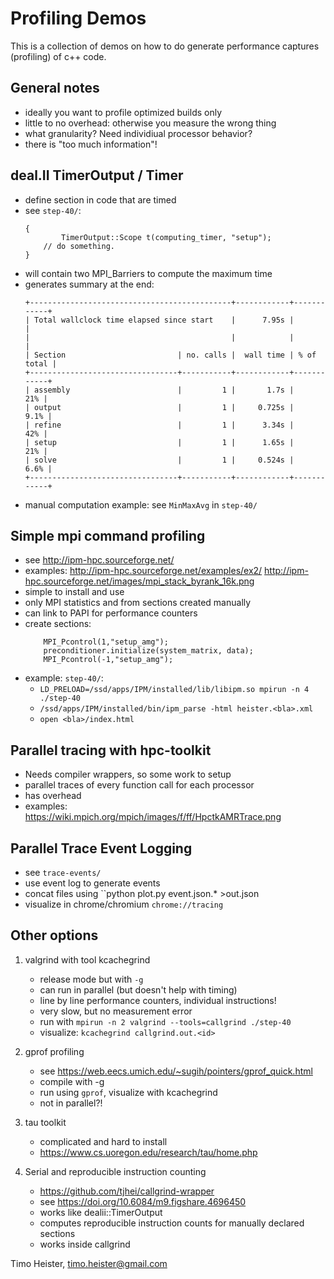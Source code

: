 Profiling Demos
===============

This is a collection of demos on how to do generate performance captures
(profiling) of c++ code.

General notes
-------------

 - ideally you want to profile optimized builds only
 - little to no overhead: otherwise you measure the wrong thing
 - what granularity? Need individiual processor behavior?
 - there is "too much information"!
   
deal.II TimerOutput / Timer
---------------------------

  - define section in code that are timed
  - see ``step-40/``:
    ```
	{
            TimerOutput::Scope t(computing_timer, "setup");
	    // do something.
	}
    ```
  - will contain two MPI_Barriers to compute the maximum time
  - generates summary at the end:
    ```
    +---------------------------------------------+------------+------------+
    | Total wallclock time elapsed since start    |      7.95s |            |
    |                                             |            |            |
    | Section                         | no. calls |  wall time | % of total |
    +---------------------------------+-----------+------------+------------+
    | assembly                        |         1 |       1.7s |        21% |
    | output                          |         1 |     0.725s |       9.1% |
    | refine                          |         1 |      3.34s |        42% |
    | setup                           |         1 |      1.65s |        21% |
    | solve                           |         1 |     0.524s |       6.6% |
    +---------------------------------+-----------+------------+------------+

    ```
  - manual computation example: see ``MinMaxAvg`` in ``step-40/``

Simple mpi command profiling
----------------------------

  - see http://ipm-hpc.sourceforge.net/
  - examples: http://ipm-hpc.sourceforge.net/examples/ex2/ http://ipm-hpc.sourceforge.net/images/mpi_stack_byrank_16k.png
  - simple to install and use
  - only MPI statistics and from sections created manually
  - can link to PAPI for performance counters
  - create sections: 
    ```
        MPI_Pcontrol(1,"setup_amg");
        preconditioner.initialize(system_matrix, data);
        MPI_Pcontrol(-1,"setup_amg");
    ```
  - example: ``step-40/``:
    - ``LD_PRELOAD=/ssd/apps/IPM/installed/lib/libipm.so mpirun -n 4 ./step-40``
    - ``/ssd/apps/IPM/installed/bin/ipm_parse -html heister.<bla>.xml``
    - ``open <bla>/index.html``


Parallel tracing with hpc-toolkit
---------------------------------
   - Needs compiler wrappers, so some work to setup
   - parallel traces of every function call for each processor
   - has overhead
   - examples: https://wiki.mpich.org/mpich/images/f/ff/HpctkAMRTrace.png


Parallel Trace Event Logging
----------------------------
   
  - see ``trace-events/``
  - use event log to generate events
  - concat files using ``python plot.py event.json.* >out.json
  - visualize in chrome/chromium ``chrome://tracing``

Other options
-------------

1. valgrind with tool kcachegrind
   - release mode but with ``-g``
   - can run in parallel (but doesn't help with timing)
   - line by line performance counters, individual instructions!
   - very slow, but no measurement error
   - run with ``mpirun -n 2 valgrind --tools=callgrind ./step-40``
   - visualize: ``kcachegrind callgrind.out.<id>``

2. gprof profiling
   - see https://web.eecs.umich.edu/~sugih/pointers/gprof_quick.html
   - compile with -g
   - run using ``gprof``, visualize with kcachegrind
   - not in parallel?!

3. tau toolkit
   - complicated and hard to install
   - https://www.cs.uoregon.edu/research/tau/home.php

4. Serial and reproducible instruction counting
   - https://github.com/tjhei/callgrind-wrapper
   - see https://doi.org/10.6084/m9.figshare.4696450
   - works like dealii::TimerOutput
   - computes reproducible instruction counts for manually declared sections
   - works inside callgrind



Timo Heister, timo.heister@gmail.com